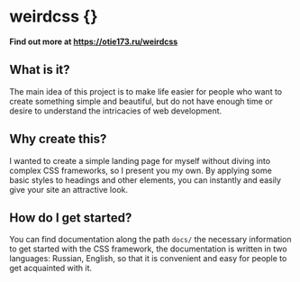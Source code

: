 # weirdcss {}
**Find out more at https://otie173.ru/weirdcss**  

## What is it?
The main idea of this project is to make life easier for people who want to create something simple and beautiful, but do not have enough time or desire to understand the intricacies of web development.  

## Why create this?
I wanted to create a simple landing page for myself without diving into complex CSS frameworks, so I present you my own. By applying some basic styles to headings and other elements, you can instantly and easily give your site an attractive look.

## How do I get started?
You can find documentation along the path `docs/` the necessary information to get started with the CSS framework, the documentation is written in two languages: Russian, English, so that it is convenient and easy for people to get acquainted with it.
